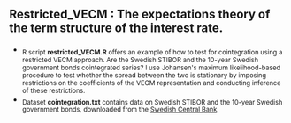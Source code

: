 
## Restricted\_VECM : The expectations theory of the term structure of the interest rate.

  - <sub>R script **restricted\_VECM.R** offers an example of how to test for cointegration using a restricted VECM approach. Are the Swedish STIBOR and the 10-year Swedish government bonds cointegrated series? I use Johansen's maximum likelihood-based procedure to test whether the spread between the two is stationary by imposing restrictions on the coefficients of the VECM representation and conducting inference of these restrictions.</sub>  
- <sub> Dataset **cointegration.txt** contains data on Swedish STIBOR and the 10-year Swedish government bonds, downloaded from the [Swedish Central Bank](https://www.riksbank.se/en-gb/statistics/).</sub>  